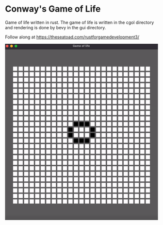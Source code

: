 # Conway's Game of Life

Game of life written in rust. The game of life is written in the cgol directory and rendering is done by bevy in the gui directory.

Follow along at https://theseatoad.com/rustforgamedevelopment3/

![cgolgif](./gameoflife.gif)
